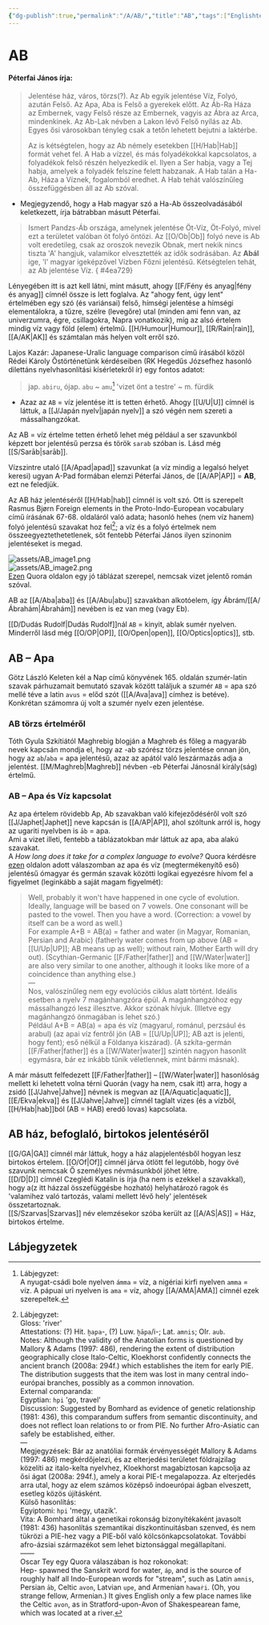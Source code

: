 ```yaml
---
{"dg-publish":true,"permalink":"/A/AB/","title":"AB","tags":["Englishtexttranslated"],"created":"2023-10-20T05:11","updated":"2024-02-12T18:07"}
---
```



# AB

#### Péterfai János írja:

> Jelentése ház, város, törzs(?). Az Ab egyik jelentése Víz, Folyó, azután Felső. Az Apa, Aba is Felső a gyerekek előtt. Az Áb-Ra Háza az Embernek, vagy Felső része az Embernek, vagyis az Ábra az Arca, mindenkinek. Az Ab-Lak névben a Lakon lévő Felső nyílás az Ab. Egyes ősi városokban tényleg csak a tetőn lehetett bejutni a laktérbe.  
>
> Az is kétségtelen, hogy az Ab némely esetekben [[H/Hab\|Hab]] formát vehet fel. A Hab a vízzel, és más folyadékokkal kapcsolatos, a folyadékok felső részén helyezkedik el. Ilyen a Ser habja, vagy a Tej habja, amelyek a folyadék felszíne felett habzanak. A Hab talán a Ha-Ab, Háza a Víznek, fogalomból eredhet. A Hab tehát valószínűleg összefüggésben áll az Ab szóval.  
- Megjegyzendő, hogy a Hab magyar szó a Ha-Ab összeolvadásából keletkezett, írja bátrabban másutt Péterfai.  

> Ismert Pandzs-Áb országa, amelynek jelentése Öt-Víz, Öt-Folyó, mivel ezt a területet valóban öt folyó öntözi. Az [[O/Ob\|Ob]] folyó neve is Ab volt eredetileg, csak az oroszok nevezik Obnak, mert nekik nincs tiszta 'A' hangjuk, valamikor elvesztették az idők sodrásában. Az **Abál** ige, 'l' magyar igeképzővel Vízben Főzni jelentésű. Kétségtelen tehát, az Ab jelentése Víz.  { #4ea729}


Lényegében itt is azt kell látni, mint másutt, ahogy [[F/Fény és anyag\|fény és anyag]] címnél össze is lett foglalva. Az "ahogy fent, úgy lent" értelmében egy szó (és variánsai) felső, hímségi jelentése a hímségi elementálokra, a tűzre, szélre (levegőre) utal (minden ami fenn van, az univerzumra, égre, csillagokra, Napra vonatkozik), míg az alsó értelem mindig víz vagy föld (elem) értelmű. [[H/Humour\|Humour]], [[R/Rain\|rain]], [[A/AK\|AK]] és számtalan más helyen volt erről szó.  

Lajos Kazár: Japanese-Uralic language comparison című  írásából közöl Rédei Károly Őstörténetünk kérdéseiben (RK Hegedűs Józsefhez hasonló dilettáns nyelvhasonlítási kísérletekről ír) egy fontos adatot:  
> jap. `abiru`, ójap. `abu` ~ `amu`[^1] 'vizet önt a testre' ~ m. fürdik  
- Azaz az `AB` = víz jelentése itt is tetten érhető. Ahogy [[U/U\|U]] címnél is láttuk, a [[J/Japán nyelv\|japán nyelv]] a szó végén nem szereti a mássalhangzókat.  

Az AB = víz értelme tetten érhető lehet még például a ser szavunkból képzett bor jelentésű perzsa és török `sarab` szóban is. Lásd még [[S/Sarāb\|sarāb]].  

Vízszintre utaló [[A/Apad\|apad]] szavunkat (a víz mindig a legalsó helyet keresi) ugyan A-Pad formában elemzi Péterfai János, de [[A/AP\|AP]] = **AB**, ezt ne feledjük.  

Az AB ház jelentéséről [[H/Hab\|hab]] címnél is volt szó. Ott is szerepelt Rasmus Bjørn Foreign elements in the Proto-Indo-European vocabulary című írásának 67-68. oldaláról való adata; hasonló hehes (nem víz hanem) folyó jelentésű szavakat hoz fel[^2]; a víz és a folyó értelmek nem összeegyeztethetetlenek, sőt fentebb Péterfai János ilyen szinonim jelentéseket is megad.  

![assets/AB_image1.png](/img/user/A/assets/AB_image1.png)  
![assets/AB_image2.png](/img/user/A/assets/AB_image2.png)  
[Ezen](https://qr.ae/pNzgNw) Quora oldalon egy jó táblázat szerepel, nemcsak vizet jelentő román szóval.  

AB az [[A/Aba\|aba]] és [[A/Abu\|abu]] szavakban alkotóelem, így Ábrám/[[A/Ábrahám\|Ábrahám]] nevében is ez van meg (vagy Eb).  

[[D/Dudás Rudolf\|Dudás Rudolf]]nál `AB` = kinyit, ablak sumér nyelven. Minderről lásd még [[O/OP\|OP]], [[O/Open\|open]], [[O/Optics\|optics]], stb.  

## AB – Apa

Götz László Keleten kél a Nap című könyvének 165. oldalán szumér-latin szavak párhuzamait bemutató szavak között találjuk a szumér `AB` = apa szó mellé téve a latin `avus` = előd szót ([[A/Ava\|ava]] címhez is betéve).  
Konkrétan számomra új volt a szumér nyelv ezen jelentése.  

### AB törzs értelméről

Tóth Gyula Szkítiától Maghrebig blogján a Maghreb és főleg a magyaráb nevek kapcsán mondja el, hogy az -ab szórész törzs jelentése onnan jön, hogy az `ab`/`aba` = apa jelentésű, azaz az apától való leszármazás adja a jelentést. [[M/Maghreb\|Maghreb]] névben -eb Péterfai Jánosnál király(ság) értelmű.  

### AB – Apa és Víz kapcsolat

Az apa értelem rövidebb Ap, Ab szavakban való kifejeződéséről volt szó [[J/Japhet\|Japhet]] neve kapcsán is [[A/AP\|AP]], ahol szóltunk arról is, hogy az ugariti nyelvben is `ảb` = apa.  
Ami a vizet illeti, fentebb a táblázatokban már láttuk az apa, aba alakú szavakat.  
A *How long does it take for a complex language to evolve?* Quora kérdésre [ezen](https://qr.ae/pNK4j5) oldalon adott válaszomban az apa és víz (megtermékenyítő eső) jelentésű ómagyar és germán szavak közötti logikai egyezésre hívom fel a figyelmet (leginkább a saját magam figyelmét):  
> Well, probably it won't have happened in one cycle of evolution. Ideally, language will be based on 7 vowels. One consonant will be pasted to the vowel. Then you have a word. (Correction: a vowel by itself can be a word as well.)  
> For example A+B = AB(a) = father and water (in Magyar, Romanian, Persian and Arabic) (fatherly water comes from up above (AB = [[U/Up\|UP]]; AB means up as well); without rain, Mother Earth will dry out). (Scythian-Germanic [[F/Father\|father]] and [[W/Water\|water]] are also very similar to one another, although it looks like more of a coincidence than anything else.)  
> —  
> Nos, valószínűleg nem egy evolúciós ciklus alatt történt. Ideális esetben a nyelv 7 magánhangzóra épül. A magánhangzóhoz egy mássalhangzó lesz illesztve. Akkor szónak hívjuk. (Illetve egy magánhangzó önmagában is lehet szó.)  
> Például A+B = AB(a) = apa és víz (magyarul, románul, perzsául és arabul) (az apai víz fentről jön (AB = [[U/Up\|UP]]; AB azt is jelenti, hogy fent); eső nélkül a Földanya kiszárad). (A szkíta-germán [[F/Father\|father]] és a [[W/Water\|water]] szintén nagyon hasonlít egymásra, bár ez inkább tűnik véletlennek, mint bármi másnak).  

A már másutt felfedezett [[F/Father\|father]] – [[W/Water\|water]] hasonlóság mellett ki lehetett volna térni Quorán (vagy ha nem, csak itt) arra, hogy a zsidó [[J/Jahve\|Jahve]] névnek is megvan az [[A/Aquatic\|aquatic]], [[E/Ekva\|ekva]] és [[J/Jahve\|Jahve]] címnél taglalt vizes (és a vízből, [[H/Hab\|hab]]ból (AB = HAB) eredő lovas) kapcsolata.  

## AB ház, befoglaló, birtokos jelentéséről

[[G/GA\|GA]] címnél már láttuk, hogy a ház alapjelentésből hogyan lesz birtokos értelem. [[O/Of\|Of]] címnél járva ötlött fel legutóbb, hogy övé szavunk nemcsak Ő személyes névmásunkból jöhet létre.  
[[D/D\|D]] címnél Czeglédi Katalin is írja (ha nem is ezekkel a szavakkal), hogy a(z itt házzal összefüggésbe hozható) helyhatározó ragok és 'valamihez való tartozás, valami mellett lévő hely' jelentések összetartoznak.  
[[S/Szarvas\|Szarvas]] név elemzésekor szóba került az [[A/AS\|AS]] = Ház, birtokos értelme.  

## Lábjegyzetek

[^1]: Lábjegyzet:  
A nyugat-csádi bole nyelven `ámma` = víz, a nigériai kirfi nyelven `amma` = víz. A pápuai uri nyelven is `ama` = víz, ahogy [[A/AMA\|AMA]] címnél ezek szerepeltek.  

[^2]: Lábjegyzet:  
Gloss: 'river'  
Attestations: (?) Hit. `ḫapa`-, (?) Luw. `ḫāpa`/i-; Lat. `amnis`; OIr. `aub`.  
Notes: Although the validity of the Anatolian forms is questioned by Mallory & Adams (1997: 486), rendering the extent of distribution geographically close Italo-Celtic, Kloekhorst confidently connects the ancient branch (2008a: 294f.) which establishes the item for early PIE. The distribution suggests that the item was lost in many central indo-európai branches, possibly as a common innovation.  
External comparanda:  
Egyptian: `hpi` 'go, travel'  
Discussion: Suggested by Bomhard as evidence of genetic relationship (1981: 436), this comparandum suffers from semantic discontinuity, and does not reflect loan relations to or from PIE. No further Afro-Asiatic can safely be established, either.  
—  
Megjegyzések: Bár az anatóliai formák érvényességét Mallory & Adams (1997: 486) megkérdőjelezi, és az elterjedési területet földrajzilag közelíti az italo-kelta nyelvhez, Kloekhorst magabiztosan kapcsolja az ősi ágat (2008a: 294f.), amely a korai PIE-t megalapozza. Az elterjedés arra utal, hogy az elem számos középső indoeurópai ágban elveszett, esetleg közös újításként.  
Külső hasonlítás:  
Egyiptomi: `hpi` 'megy, utazik'.  
Vita: A Bomhard által a genetikai rokonság bizonyítékaként javasolt (1981: 436) hasonlítás szemantikai diszkontinuitásban szenved, és nem tükrözi a PIE-hez vagy a PIE-ből való kölcsönkapcsolatokat. További afro-ázsiai származékot sem lehet biztonsággal megállapítani.  
——  
Oscar Tey egy Quora válaszában is hoz rokonokat:  
Hep- spawned the Sanskrit word for water, `áp`, and is the source of roughly half all Indo-European words for "stream", such as Latin `amnis`, Persian `āb`, Celtic `avon`, Latvian `upe`, and Armenian `hawaṙi`. (Oh, you strange fellow, Armenian.) It gives English only a few place names like the Celtic `avon`, as in Stratford-upon-Avon of Shakespearean fame, which was located at a river.  